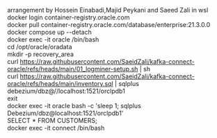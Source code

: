 arrangement by Hossein Einabadi,Majid Peykani and Saeed Zali 
in wsl<br>
docker login container-registry.oracle.com<br>
docker pull container-registry.oracle.com/database/enterprise:21.3.0.0<br>
docker compose up --detach<br>
docker exec -it oracle /bin/bash<br>
cd /opt/oracle/oradata<br>
mkdir -p recovery_area<br>
curl https://raw.githubusercontent.com/SaeidZali/kafka-connect-oracle/refs/heads/main/01_logminer-setup.sh | sh<br>
curl https://raw.githubusercontent.com/SaeidZali/kafka-connect-oracle/refs/heads/main/inventory.sql | sqlplus debezium/dbz@//localhost:1521/orclpdb1<br>
exit<br>
docker exec -it oracle bash -c 'sleep 1; sqlplus Debezium/dbz@localhost:1521/orclpdb1'<br>
SELECT * FROM CUSTOMERS;<br>
docker exec -it connect /bin/bash<br>
